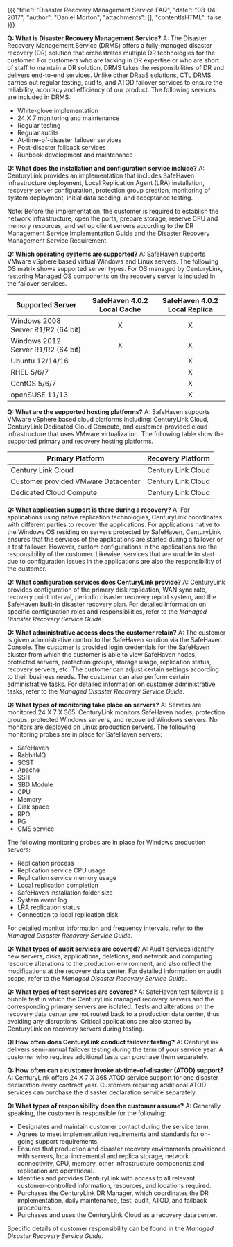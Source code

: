{{{
"title": "Disaster Recovery Management Service FAQ",
"date": "08-04-2017",
"author": "Daniel Morton",
"attachments": [],
"contentIsHTML": false
}}}

**Q: What is Disaster Recovery Management Service?**
A: The Disaster Recovery Management Service (DRMS) offers a fully-managed disaster recovery (DR) solution that orchestrates multiple DR technologies for the customer. For customers who are lacking in DR expertise or who are short of staff to maintain a DR solution, DRMS takes the responsibilities of DR and delivers end-to-end services. Unlike other DRaaS solutions, CTL DRMS carries out regular testing, audits, and ATOD failover services to ensure the reliability, accuracy and efficiency of our product. The following services are included in DRMS:
* White-glove implementation
* 24 X 7 monitoring and maintenance
* Regular testing
* Regular audits
* At-time-of-disaster failover services
* Post-disaster failback services
* Runbook development and maintenance

**Q: What does the installation and configuration service include?**
A: CenturyLink provides an implementation that includes SafeHaven infrastructure deployment, Local Replication Agent (LRA) installation, recovery server configuration, protection group creation, monitoring of system deployment, initial data seeding, and acceptance testing.

Note: Before the implementation, the customer is required to establish the network infrastructure, open the ports, prepare storage, reserve CPU and memory resources, and set up client servers according to the DR Management Service Implementation Guide and the Disaster Recovery Management Service Requirement.

**Q: Which operating systems are supported?**
A: SafeHaven supports VMware vSphere based virtual Windows and Linux servers. The following OS matrix shows supported server types. For OS managed by CenturyLink, restoring Managed OS components on the recovery server is included in the failover services. 

| Supported Server | SafeHaven 4.0.2 Local Cache | SafeHaven 4.0.2 Local Replica |
|-------------------------|:----------------:|:----------------------:|
| Windows 2008 Server R1/R2 (64 bit) | X | X |
| Windows 2012 Server R1/R2 (64 bit) | X | X |
| Ubuntu 12/14/16 |   | X |
| RHEL 5/6/7 |   | X |
| CentOS 5/6/7 |   | X |
| openSUSE 11/13 |   | X |

**Q: What are the supported hosting platforms?**
A: SafeHaven supports VMware vSphere based cloud platforms including: CenturyLink Cloud, CenturyLink Dedicated Cloud Compute, and customer-provided cloud infrastructure that uses VMware virtualization. The following table show the supported primary and recovery hosting platforms.

| Primary Platform | Recovery Platform |
|------------------------|--------------------------|
| Century Link Cloud | Century Link Cloud |
| Customer provided VMware Datacenter | Century Link Cloud |
| Dedicated Cloud Compute | Century Link Cloud |

**Q: What application support is there during a recovery?**
A: For applications using native replication technologies, CenturyLink coordinates with different parties to recover the applications. For applications native to the Windows OS residing on servers protected by SafeHaven, CenturyLink ensures that the services of the applications are started during a failover or a test failover. However, custom configurations in the applications are the responsibility of the customer. Likewise, services that are unable to start due to configuration issues in the applications are also the responsibility of the customer.

**Q: What configuration services does CenturyLink provide?**
A: CenturyLink provides configuration of the primary disk replication, WAN sync rate, recovery point interval, periodic disaster recovery report system, and the SafeHaven built-in disaster recovery plan. For detailed information on specific configuration roles and responsibilities, refer to the *Managed Disaster Recovery Service Guide*.

**Q: What administrative access does the customer retain?**
A: The customer is given administrative control to the SafeHaven solution via the SafeHaven Console. The customer is provided login credentials for the SafeHaven cluster from which the customer is able to view SafeHaven nodes, protected servers, protection groups, storage usage, replication status, recovery servers, etc. The customer can adjust certain settings according to their business needs. The customer can also perform certain administrative tasks. For detailed information on customer administrative tasks, refer to the *Managed Disaster Recovery Service Guide*.

**Q: What types of monitoring take place on servers?**
A:	Servers are monitored 24 X 7 X 365. CenturyLink monitors SafeHaven nodes, protection groups, protected Windows servers, and recovered Windows servers. No monitors are deployed on Linux production servers. The following monitoring probes are in place for SafeHaven servers:
* SafeHaven
* RabbitMQ
* SCST
* Apache
* SSH
* SBD Module
* CPU
* Memory
* Disk space
* RPO
* PG
* CMS service

The following monitoring probes are in place for Windows production servers:
* Replication process
* Replication service CPU usage
* Replication service memory usage
* Local replication completion
* SafeHaven installation folder size
* System event log
* LRA replication status
* Connection to local replication disk

For detailed monitor information and frequency intervals, refer to the *Managed Disaster Recovery Service Guide*.

**Q: What types of audit services are covered?**
A: Audit services identify new servers, disks, applications, deletions, and network and computing resource alterations to the production environment, and also reflect the modifications at the recovery data center. For detailed information on audit scope, refer to the *Managed Disaster Recovery Service Guide*.

**Q: What types of test services are covered?**
A: SafeHaven test failover is a bubble test in which the CenturyLink managed recovery servers and the corresponding primary servers are isolated. Tests and alterations on the recovery data center are not routed back to a production data center, thus avoiding any disruptions. Critical applications are also started by CenturyLink on recovery servers during testing.

**Q: How often does CenturyLink conduct failover testing?**
A: CenturyLink delivers semi-annual failover testing during the term of your service year. A customer who requires additional tests can purchase them separately.

**Q: How often can a customer invoke at-time-of-disaster (ATOD) support?**
A: CenturyLink offers 24 X 7 X 365 ATOD service support for one disaster declaration every contract year. Customers requiring additional ATOD services can purchase the disaster declaration service separately.

**Q: What types of responsibility does the customer assume?**
A: Generally speaking, the customer is responsible for the following:
* Designates and maintain customer contact during the service term.
* Agrees to meet implementation requirements and standards for on-going support requirements.
* Ensures that production and disaster recovery environments provisioned with servers, local incremental and replica storage, network connectivity, CPU, memory, other infrastructure components and replication are operational.
* Identifies and provides CenturyLink with access to all relevant customer-controlled information, resources, and locations required.
* Purchases the CenturyLink DR Manager, which coordinates the DR implementation, daily maintenance, test, audit, ATOD, and failback procedures.
* Purchases and uses the CenturyLink Cloud as a recovery data center.

Specific details of customer responsibility can be found in the *Managed Disaster Recovery Service Guide*.
